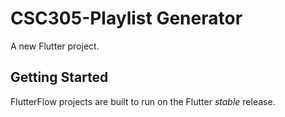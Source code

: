 # CSC305-Playlist Generator

A new Flutter project.

## Getting Started

FlutterFlow projects are built to run on the Flutter _stable_ release.
